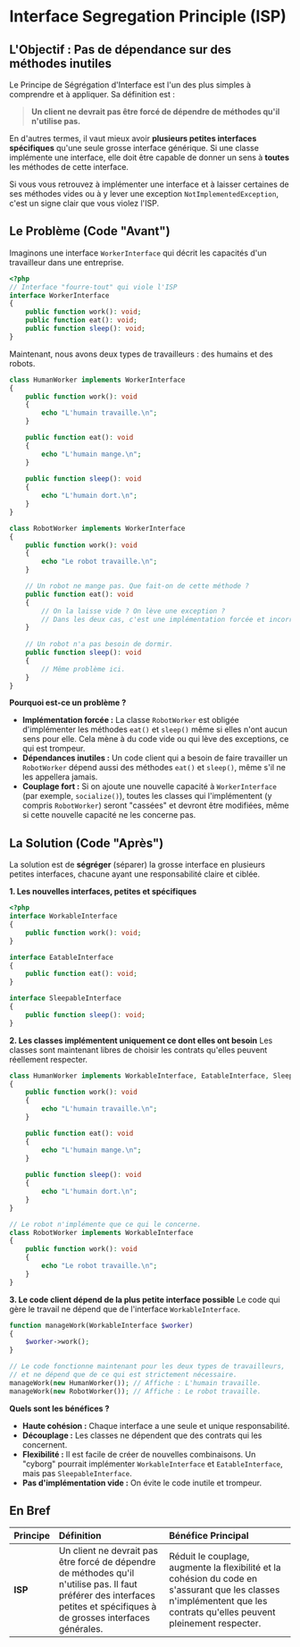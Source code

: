 # Interface Segregation Principle (ISP)

## L'Objectif : Pas de dépendance sur des méthodes inutiles

Le Principe de Ségrégation d'Interface est l'un des plus simples à comprendre et à appliquer. Sa définition est :

> **Un client ne devrait pas être forcé de dépendre de méthodes qu'il n'utilise pas.**

En d'autres termes, il vaut mieux avoir **plusieurs petites interfaces spécifiques** qu'une seule grosse interface générique. Si une classe implémente une interface, elle doit être capable de donner un sens à **toutes** les méthodes de cette interface.

Si vous vous retrouvez à implémenter une interface et à laisser certaines de ses méthodes vides ou à y lever une exception `NotImplementedException`, c'est un signe clair que vous violez l'ISP.

## Le Problème (Code "Avant")

Imaginons une interface `WorkerInterface` qui décrit les capacités d'un travailleur dans une entreprise.

```php
<?php
// Interface "fourre-tout" qui viole l'ISP
interface WorkerInterface
{
    public function work(): void;
    public function eat(): void;
    public function sleep(): void;
}
```

Maintenant, nous avons deux types de travailleurs : des humains et des robots.

```php
class HumanWorker implements WorkerInterface
{
    public function work(): void
    {
        echo "L'humain travaille.\n";
    }

    public function eat(): void
    {
        echo "L'humain mange.\n";
    }
    
    public function sleep(): void
    {
        echo "L'humain dort.\n";
    }
}

class RobotWorker implements WorkerInterface
{
    public function work(): void
    {
        echo "Le robot travaille.\n";
    }

    // Un robot ne mange pas. Que fait-on de cette méthode ?
    public function eat(): void
    {
        // On la laisse vide ? On lève une exception ?
        // Dans les deux cas, c'est une implémentation forcée et incorrecte.
    }
    
    // Un robot n'a pas besoin de dormir.
    public function sleep(): void
    {
        // Même problème ici.
    }
}
```
**Pourquoi est-ce un problème ?**
-   **Implémentation forcée :** La classe `RobotWorker` est obligée d'implémenter les méthodes `eat()` et `sleep()` même si elles n'ont aucun sens pour elle. Cela mène à du code vide ou qui lève des exceptions, ce qui est trompeur.
-   **Dépendances inutiles :** Un code client qui a besoin de faire travailler un `RobotWorker` dépend aussi des méthodes `eat()` et `sleep()`, même s'il ne les appellera jamais.
-   **Couplage fort :** Si on ajoute une nouvelle capacité à `WorkerInterface` (par exemple, `socialize()`), toutes les classes qui l'implémentent (y compris `RobotWorker`) seront "cassées" et devront être modifiées, même si cette nouvelle capacité ne les concerne pas.

## La Solution (Code "Après")

La solution est de **ségréger** (séparer) la grosse interface en plusieurs petites interfaces, chacune ayant une responsabilité claire et ciblée.

**1. Les nouvelles interfaces, petites et spécifiques**
```php
<?php
interface WorkableInterface
{
    public function work(): void;
}

interface EatableInterface
{
    public function eat(): void;
}

interface SleepableInterface
{
    public function sleep(): void;
}
```

**2. Les classes implémentent uniquement ce dont elles ont besoin**
Les classes sont maintenant libres de choisir les contrats qu'elles peuvent réellement respecter.
```php
class HumanWorker implements WorkableInterface, EatableInterface, SleepableInterface
{
    public function work(): void
    {
        echo "L'humain travaille.\n";
    }

    public function eat(): void
    {
        echo "L'humain mange.\n";
    }
    
    public function sleep(): void
    {
        echo "L'humain dort.\n";
    }
}

// Le robot n'implémente que ce qui le concerne.
class RobotWorker implements WorkableInterface
{
    public function work(): void
    {
        echo "Le robot travaille.\n";
    }
}
```

**3. Le code client dépend de la plus petite interface possible**
Le code qui gère le travail ne dépend que de l'interface `WorkableInterface`.
```php
function manageWork(WorkableInterface $worker)
{
    $worker->work();
}

// Le code fonctionne maintenant pour les deux types de travailleurs,
// et ne dépend que de ce qui est strictement nécessaire.
manageWork(new HumanWorker()); // Affiche : L'humain travaille.
manageWork(new RobotWorker()); // Affiche : Le robot travaille.
```
**Quels sont les bénéfices ?**
-   **Haute cohésion :** Chaque interface a une seule et unique responsabilité.
-   **Découplage :** Les classes ne dépendent que des contrats qui les concernent.
-   **Flexibilité :** Il est facile de créer de nouvelles combinaisons. Un "cyborg" pourrait implémenter `WorkableInterface` et `EatableInterface`, mais pas `SleepableInterface`.
-   **Pas d'implémentation vide :** On évite le code inutile et trompeur.

## En Bref

| Principe | Définition | Bénéfice Principal |
| :--- | :--- | :--- |
| **ISP** | Un client ne devrait pas être forcé de dépendre de méthodes qu'il n'utilise pas. Il faut préférer des interfaces petites et spécifiques à de grosses interfaces générales. | Réduit le couplage, augmente la flexibilité et la cohésion du code en s'assurant que les classes n'implémentent que les contrats qu'elles peuvent pleinement respecter. |
